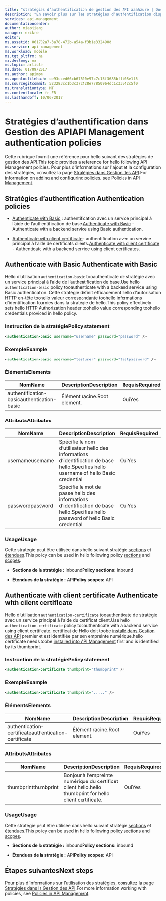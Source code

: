 ```yaml
---
title: "stratégies d’authentification de gestion des API aaaAzure | Documents Microsoft"
description: "En savoir plus sur les stratégies d’authentification disponibles pour une utilisation dans la gestion des API Azure hello."
services: api-management
documentationcenter: 
author: miaojiang
manager: erikre
editor: 
ms.assetid: 061702a7-3a78-472b-a54a-f3b1e332490d
ms.service: api-management
ms.workload: mobile
ms.tgt_pltfrm: na
ms.devlang: na
ms.topic: article
ms.date: 01/09/2017
ms.author: apimpm
ms.openlocfilehash: ce93cced66cb67520e97c7c15f3685bffb08e1f5
ms.sourcegitcommit: 523283cc1b3c37c428e77850964dc1c33742c5f0
ms.translationtype: MT
ms.contentlocale: fr-FR
ms.lasthandoff: 10/06/2017
---
```

# <a name="api-management-authentication-policies"></a><span data-ttu-id="e53ef-103">Stratégies d’authentification dans Gestion des API</span><span class="sxs-lookup"><span data-stu-id="e53ef-103">API Management authentication policies</span></span>
<span data-ttu-id="e53ef-104">Cette rubrique fournit une référence pour hello suivant des stratégies de gestion des API.</span><span class="sxs-lookup"><span data-stu-id="e53ef-104">This topic provides a reference for hello following API Management policies.</span></span> <span data-ttu-id="e53ef-105">Pour plus d'informations sur l'ajout et la configuration des stratégies, consultez la page [Stratégies dans Gestion des API](http://go.microsoft.com/fwlink/?LinkID=398186).</span><span class="sxs-lookup"><span data-stu-id="e53ef-105">For information on adding and configuring policies, see [Policies in API Management](http://go.microsoft.com/fwlink/?LinkID=398186).</span></span>  
  
##  <span data-ttu-id="e53ef-106"><a name="AuthenticationPolicies"></a> Stratégies d’authentification</span><span class="sxs-lookup"><span data-stu-id="e53ef-106"><a name="AuthenticationPolicies"></a> Authentication policies</span></span>  
  
-   <span data-ttu-id="e53ef-107">[Authenticate with Basic](api-management-authentication-policies.md#Basic) : authentification avec un service principal à l’aide de l’authentification de base.</span><span class="sxs-lookup"><span data-stu-id="e53ef-107">[Authenticate with Basic](api-management-authentication-policies.md#Basic) - Authenticate with a backend service using Basic authentication.</span></span>  
  
-   <span data-ttu-id="e53ef-108">[Authenticate with client certificate](api-management-authentication-policies.md#ClientCertificate) : authentification avec un service principal à l’aide de certificats clients.</span><span class="sxs-lookup"><span data-stu-id="e53ef-108">[Authenticate with client certificate](api-management-authentication-policies.md#ClientCertificate) - Authenticate with a backend service using client certificates.</span></span>  
  
##  <span data-ttu-id="e53ef-109"><a name="Basic"></a> Authenticate with Basic</span><span class="sxs-lookup"><span data-stu-id="e53ef-109"><a name="Basic"></a> Authenticate with Basic</span></span>  
 <span data-ttu-id="e53ef-110">Hello d’utilisation `authentication-basic` tooauthenticate de stratégie avec un service principal à l’aide de l’authentification de base.</span><span class="sxs-lookup"><span data-stu-id="e53ef-110">Use hello `authentication-basic` policy tooauthenticate with a backend service using Basic authentication.</span></span> <span data-ttu-id="e53ef-111">Cette stratégie définit efficacement hello d’autorisation HTTP en-tête toohello valeur correspondante toohello informations d’identification fournies dans la stratégie de hello.</span><span class="sxs-lookup"><span data-stu-id="e53ef-111">This policy effectively sets hello HTTP Authorization header toohello value corresponding toohello credentials provided in hello policy.</span></span>  
  
### <a name="policy-statement"></a><span data-ttu-id="e53ef-112">Instruction de la stratégie</span><span class="sxs-lookup"><span data-stu-id="e53ef-112">Policy statement</span></span>  
  
```xml  
<authentication-basic username="username" password="password" />  
```  
  
### <a name="example"></a><span data-ttu-id="e53ef-113">Exemple</span><span class="sxs-lookup"><span data-stu-id="e53ef-113">Example</span></span>  
  
```xml  
<authentication-basic username="testuser" password="testpassword" />  
```  
  
### <a name="elements"></a><span data-ttu-id="e53ef-114">Éléments</span><span class="sxs-lookup"><span data-stu-id="e53ef-114">Elements</span></span>  
  
|<span data-ttu-id="e53ef-115">Nom</span><span class="sxs-lookup"><span data-stu-id="e53ef-115">Name</span></span>|<span data-ttu-id="e53ef-116">Description</span><span class="sxs-lookup"><span data-stu-id="e53ef-116">Description</span></span>|<span data-ttu-id="e53ef-117">Requis</span><span class="sxs-lookup"><span data-stu-id="e53ef-117">Required</span></span>|  
|----------|-----------------|--------------|  
|<span data-ttu-id="e53ef-118">authentification-basic</span><span class="sxs-lookup"><span data-stu-id="e53ef-118">authentication-basic</span></span>|<span data-ttu-id="e53ef-119">Élément racine.</span><span class="sxs-lookup"><span data-stu-id="e53ef-119">Root element.</span></span>|<span data-ttu-id="e53ef-120">Oui</span><span class="sxs-lookup"><span data-stu-id="e53ef-120">Yes</span></span>|  
  
### <a name="attributes"></a><span data-ttu-id="e53ef-121">Attributs</span><span class="sxs-lookup"><span data-stu-id="e53ef-121">Attributes</span></span>  
  
|<span data-ttu-id="e53ef-122">Nom</span><span class="sxs-lookup"><span data-stu-id="e53ef-122">Name</span></span>|<span data-ttu-id="e53ef-123">Description</span><span class="sxs-lookup"><span data-stu-id="e53ef-123">Description</span></span>|<span data-ttu-id="e53ef-124">Requis</span><span class="sxs-lookup"><span data-stu-id="e53ef-124">Required</span></span>|<span data-ttu-id="e53ef-125">Default</span><span class="sxs-lookup"><span data-stu-id="e53ef-125">Default</span></span>|  
|----------|-----------------|--------------|-------------|  
|<span data-ttu-id="e53ef-126">username</span><span class="sxs-lookup"><span data-stu-id="e53ef-126">username</span></span>|<span data-ttu-id="e53ef-127">Spécifie le nom d’utilisateur hello des informations d’identification de base hello.</span><span class="sxs-lookup"><span data-stu-id="e53ef-127">Specifies hello username of hello Basic credential.</span></span>|<span data-ttu-id="e53ef-128">Oui</span><span class="sxs-lookup"><span data-stu-id="e53ef-128">Yes</span></span>|<span data-ttu-id="e53ef-129">N/A</span><span class="sxs-lookup"><span data-stu-id="e53ef-129">N/A</span></span>|  
|<span data-ttu-id="e53ef-130">password</span><span class="sxs-lookup"><span data-stu-id="e53ef-130">password</span></span>|<span data-ttu-id="e53ef-131">Spécifie le mot de passe hello des informations d’identification de base hello.</span><span class="sxs-lookup"><span data-stu-id="e53ef-131">Specifies hello password of hello Basic credential.</span></span>|<span data-ttu-id="e53ef-132">Oui</span><span class="sxs-lookup"><span data-stu-id="e53ef-132">Yes</span></span>|<span data-ttu-id="e53ef-133">N/A</span><span class="sxs-lookup"><span data-stu-id="e53ef-133">N/A</span></span>|  
  
### <a name="usage"></a><span data-ttu-id="e53ef-134">Usage</span><span class="sxs-lookup"><span data-stu-id="e53ef-134">Usage</span></span>  
 <span data-ttu-id="e53ef-135">Cette stratégie peut être utilisée dans hello suivant stratégie [sections](http://azure.microsoft.com/documentation/articles/api-management-howto-policies/#sections) et [étendues](http://azure.microsoft.com/documentation/articles/api-management-howto-policies/#scopes).</span><span class="sxs-lookup"><span data-stu-id="e53ef-135">This policy can be used in hello following policy [sections](http://azure.microsoft.com/documentation/articles/api-management-howto-policies/#sections) and [scopes](http://azure.microsoft.com/documentation/articles/api-management-howto-policies/#scopes).</span></span>  
  
-   <span data-ttu-id="e53ef-136">**Sections de la stratégie :** inbound</span><span class="sxs-lookup"><span data-stu-id="e53ef-136">**Policy sections:** inbound</span></span>  
  
-   <span data-ttu-id="e53ef-137">**Étendues de la stratégie :** API</span><span class="sxs-lookup"><span data-stu-id="e53ef-137">**Policy scopes:** API</span></span>  
  
##  <span data-ttu-id="e53ef-138"><a name="ClientCertificate"></a> Authenticate with client certificate</span><span class="sxs-lookup"><span data-stu-id="e53ef-138"><a name="ClientCertificate"></a> Authenticate with client certificate</span></span>  
 <span data-ttu-id="e53ef-139">Hello d’utilisation `authentication-certificate` tooauthenticate de stratégie avec un service principal à l’aide du certificat client.</span><span class="sxs-lookup"><span data-stu-id="e53ef-139">Use hello `authentication-certificate` policy tooauthenticate with a backend service using client certificate.</span></span> <span data-ttu-id="e53ef-140">certificat de Hello doit toobe [installé dans Gestion des API](http://go.microsoft.com/fwlink/?LinkID=511599) premier et est identifiée par son empreinte numérique.</span><span class="sxs-lookup"><span data-stu-id="e53ef-140">hello certificate needs toobe [installed into API Management](http://go.microsoft.com/fwlink/?LinkID=511599) first and is identified by its thumbprint.</span></span>  
  
### <a name="policy-statement"></a><span data-ttu-id="e53ef-141">Instruction de la stratégie</span><span class="sxs-lookup"><span data-stu-id="e53ef-141">Policy statement</span></span>  
  
```xml  
<authentication-certificate thumbprint="thumbprint" />  
```  
  
### <a name="example"></a><span data-ttu-id="e53ef-142">Exemple</span><span class="sxs-lookup"><span data-stu-id="e53ef-142">Example</span></span>  
  
```xml  
<authentication-certificate thumbprint="....." />  
```  
  
### <a name="elements"></a><span data-ttu-id="e53ef-143">Éléments</span><span class="sxs-lookup"><span data-stu-id="e53ef-143">Elements</span></span>  
  
|<span data-ttu-id="e53ef-144">Nom</span><span class="sxs-lookup"><span data-stu-id="e53ef-144">Name</span></span>|<span data-ttu-id="e53ef-145">Description</span><span class="sxs-lookup"><span data-stu-id="e53ef-145">Description</span></span>|<span data-ttu-id="e53ef-146">Requis</span><span class="sxs-lookup"><span data-stu-id="e53ef-146">Required</span></span>|  
|----------|-----------------|--------------|  
|<span data-ttu-id="e53ef-147">authentication-certificate</span><span class="sxs-lookup"><span data-stu-id="e53ef-147">authentication-certificate</span></span>|<span data-ttu-id="e53ef-148">Élément racine.</span><span class="sxs-lookup"><span data-stu-id="e53ef-148">Root element.</span></span>|<span data-ttu-id="e53ef-149">Oui</span><span class="sxs-lookup"><span data-stu-id="e53ef-149">Yes</span></span>|  
  
### <a name="attributes"></a><span data-ttu-id="e53ef-150">Attributs</span><span class="sxs-lookup"><span data-stu-id="e53ef-150">Attributes</span></span>  
  
|<span data-ttu-id="e53ef-151">Nom</span><span class="sxs-lookup"><span data-stu-id="e53ef-151">Name</span></span>|<span data-ttu-id="e53ef-152">Description</span><span class="sxs-lookup"><span data-stu-id="e53ef-152">Description</span></span>|<span data-ttu-id="e53ef-153">Requis</span><span class="sxs-lookup"><span data-stu-id="e53ef-153">Required</span></span>|<span data-ttu-id="e53ef-154">Default</span><span class="sxs-lookup"><span data-stu-id="e53ef-154">Default</span></span>|  
|----------|-----------------|--------------|-------------|  
|<span data-ttu-id="e53ef-155">thumbprint</span><span class="sxs-lookup"><span data-stu-id="e53ef-155">thumbprint</span></span>|<span data-ttu-id="e53ef-156">Bonjour à l’empreinte numérique du certificat client hello.</span><span class="sxs-lookup"><span data-stu-id="e53ef-156">hello thumbprint for hello client certificate.</span></span>|<span data-ttu-id="e53ef-157">Oui</span><span class="sxs-lookup"><span data-stu-id="e53ef-157">Yes</span></span>|<span data-ttu-id="e53ef-158">N/A</span><span class="sxs-lookup"><span data-stu-id="e53ef-158">N/A</span></span>|  
  
### <a name="usage"></a><span data-ttu-id="e53ef-159">Usage</span><span class="sxs-lookup"><span data-stu-id="e53ef-159">Usage</span></span>  
 <span data-ttu-id="e53ef-160">Cette stratégie peut être utilisée dans hello suivant stratégie [sections](http://azure.microsoft.com/documentation/articles/api-management-howto-policies/#sections) et [étendues](http://azure.microsoft.com/documentation/articles/api-management-howto-policies/#scopes).</span><span class="sxs-lookup"><span data-stu-id="e53ef-160">This policy can be used in hello following policy [sections](http://azure.microsoft.com/documentation/articles/api-management-howto-policies/#sections) and [scopes](http://azure.microsoft.com/documentation/articles/api-management-howto-policies/#scopes).</span></span>  
  
-   <span data-ttu-id="e53ef-161">**Sections de la stratégie :** inbound</span><span class="sxs-lookup"><span data-stu-id="e53ef-161">**Policy sections:** inbound</span></span>  
  
-   <span data-ttu-id="e53ef-162">**Étendues de la stratégie :** API</span><span class="sxs-lookup"><span data-stu-id="e53ef-162">**Policy scopes:** API</span></span>  
  

## <a name="next-steps"></a><span data-ttu-id="e53ef-163">Étapes suivantes</span><span class="sxs-lookup"><span data-stu-id="e53ef-163">Next steps</span></span>
<span data-ttu-id="e53ef-164">Pour plus d’informations sur l’utilisation des stratégies, consultez la page [Stratégies dans la Gestion des API](api-management-howto-policies.md).</span><span class="sxs-lookup"><span data-stu-id="e53ef-164">For more information working with policies, see [Policies in API Management](api-management-howto-policies.md).</span></span>  